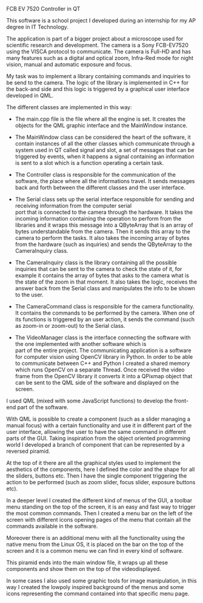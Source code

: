 FCB EV 7520 Controller in QT

This software is a school project I developed during an internship for my AP degree in IT Technology.

The application is part of a bigger project about a microscope used for scientific research and development. 
The camera is a Sony FCB-EV7520 using the VISCA protocol to communicate. The camera is Full-HD and has many features such as 
a digital and optical zoom, Infra-Red mode for night vision, manual and automatic exposure and focus.

My task was to implement a library containing commands and inquiries to be send to the camera. The logic of the library is 
implemented in C++ for the back-and side and this logic is triggered by a graphical user interface developed in QML.

The different classes are implemented in this way:

- The main.cpp file is the file where all the engine is set. It creates the objects for the QML graphic interface and the
  MainWindow instance.
  
- The MainWindow class can be considered the heart of the software, it contain instances of all the other classes which 
  communicate through a system used in QT called signal and slot, a set of messages that can be triggered by events, when it 
  happens a signal containing an information is sent to a slot which is a function operating a certain task.

- The Controller class is responsible for the communication of the software, the place where all the informations travel. It 
  sends messages back and forth between the different classes and the user interface. 

- The Serial class sets up the serial interface responsible for sending and receiving information from the computer serial   
  port that is connected to the camera through the hardware. It takes the incoming information containing the operation to 
  perform from the libraries and it wraps this message into a QByteArray that is an array of bytes understandable from the 
  camera. Then it sends this array to the camera to perform the tasks. It also takes the incoming array of bytes from the 
  hardware (such as inquiries) and sends the QByteArray to the CameraInquiry class.

- The CameraInquiry class is the library containing all the possible inquiries that can be sent to the camera to check the 
  state of it, for example it contains the array of bytes that asks to the camera what is the state of the zoom in that 
  moment. It also takes the logic, receives the answer back from the Serial class and manipulates the info to be shown to the 
  user.

- The CameraCommand class is responsible for the camera functionality. It contains the commands to be performed by the 
  camera. When one of its functions is triggered by an user action, it sends the command (such as zoom-in or zoom-out) to the 
  Serial class.

- The VideoManager class is the interface connecting the software with the one implemented with another software which is   
  part of the entire project. The communicating application is a software for computer vision using OpenCV library in Python. 
  In order to be able to communicate between C++ and Python I created a shared memory which runs OpenCV on a separate Thread. 
  Once received the video frame from the OpenCV library it converts it into a QPixmap object that can be sent to the QML side 
  of the software and displayed on the screen.
  
I used QML (mixed with some JavaScript functions) to develop the front-end part of the software. 

With QML is possible to create a component (such as a slider managing a manual focus) with a certain functionality and use it 
in different part of the user interface, allowing the user to have the same command in different parts of the GUI. Taking 
inspiration from the object oriented programming world I developed a branch of component that can be represented by a 
reversed piramid.

At the top of it there are all the graphical styles used to implement the aesthetics of the components, here I defined the 
color and the shape for all the sliders, buttons etc. Then I have the single component triggering the action to be 
performed (such as zoom slider, focus slider, exposure buttons etc). 

In a deeper level I created the different kind of menus of the GUI, a toolbar menu standing on the top of the screen, it is 
an easy and fast way to trigger the most common commands. Then I created a menu bar on the left of the screen with different 
icons opening pages of the menu that contain all the commands available in the software. 

Moreover there is an additional menu with all the functionality using the native menu from the Linux OS, it is placed on the 
bar on the top of the screen and it is a common menu we can find in every kind of software.

This piramid ends into the main window file, it wraps up all these components and show them on the top of the videodisplayed.

In some cases I also used some graphic tools for image manipulation, in this way I created the lowpoly inspired background of 
the menus and  some icons representing the command contained into that specific menu page.

